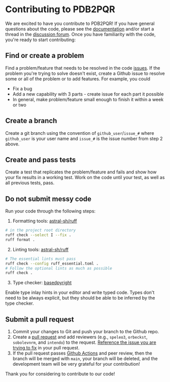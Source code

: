 # Contributing to PDB2PQR

We are excited to have you contribute to PDB2PQR!
If you have general questions about the code, please see the [documentation](https://pdb2pqr.readthedocs.io/) and/or start a thread in the [discussion forum](https://github.com/Electrostatics/pdb2pqr/discussions). 
Once you have familiarity with the code, you're ready to start contributing:

## Find or create a problem

Find a problem/feature that needs to be resolved in the code [issues](https://github.com/Electrostatics/pdb2pqr/issues).
If the problem you're trying to solve doesn't exist, create a Github issue to resolve some or all of the problem or to add features.
For example, you could
  * Fix a bug
  * Add a new capability with 3 parts - create issue for each part it possible
  * In general, make problem/feature small enough to finish it within a week or two

## Create a branch

Create a git branch using the convention of `github_user`/`issue_#` where `github_user` is your user name and `issue_#` is the issue number from step 2 above.

## Create and pass tests

Create a test that replicates the problem/feature and fails and show how your fix results in a working test.
Work on the code until your test, as well as all previous tests, pass.

## Do not submit messy code

Run your code through the following steps:

1. Formatting tools: [astral-sh/ruff](https://github.com/astral-sh/ruff)

```bash
# in the project root directory
ruff check --select I --fix .
ruff format .
```

2. Linting tools: [astral-sh/ruff](https://github.com/astral-sh/ruff)

```bash
# The essential lints must pass
ruff check --config ruff_essential.toml .
# Follow the optional lints as much as possible
ruff check .
```

3. Type checker: [basedpyright](https://github.com/DetachHead/basedpyright)

Enable type inlay hints in your editor and write typed code. Types don't need to be always explicit, but they should be able to be inferred by the type checker.

## Submit a pull request

1. Commit your changes to Git and push your branch to the Github repo.
2. Create a [pull request](https://github.com/Electrostatics/pdb2pqr/compare?expand=1) and add reviewers (e.g., `speleo3`, `orbeckst`, `sobolevnrm`, and `intendo`) to the request.
[Reference the issue you are trying to fix](https://docs.github.com/en/github/managing-your-work-on-github/linking-a-pull-request-to-an-issue) in your pull request.
3. If the pull request passes [Github Actions](https://github.com/features/actions) and peer review, then the branch will be merged with `main`, your branch will be deleted, and the development team will be very grateful for your contribution!

Thank you for considering to contribute to our code!
